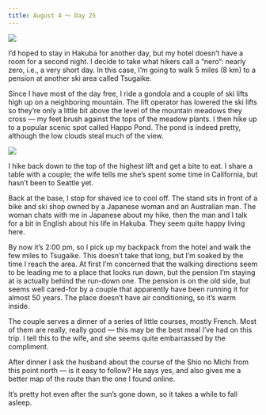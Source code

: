 ```yaml
---
title: August 4 ～ Day 25
---
```


![](./images/IMG_9061.jpg)

I’d hoped to stay in Hakuba for another day, but my hotel doesn’t have a room for a second night. I decide to take what hikers call a “nero”: nearly zero, i.e., a very short day. In this case, I’m going to walk 5 miles (8 km) to a pension at another ski area called Tsugaike.

Since I have most of the day free, I ride a gondola and a couple of ski lifts high up on a neighboring mountain. The lift operator has lowered the ski lifts so they’re only a little bit above the level of the mountain meadows they cross — my feet brush against the tops of the meadow plants. I then hike up to a popular scenic spot called Happo Pond. The pond is indeed pretty, although the low clouds steal much of the view.

![](./images/IMG_9069.jpg)

I hike back down to the top of the highest lift and get a bite to eat. I share a table with a couple; the wife tells me she’s spent some time in California, but hasn’t been to Seattle yet.

Back at the base, I stop for shaved ice to cool off. The stand sits in front of a bike and ski shop owned by a Japanese woman and an Australian man. The woman chats with me in Japanese about my hike, then the man and I talk for a bit in English about his life in Hakuba. They seem quite happy living here.

By now it’s 2:00 pm, so I pick up my backpack from the hotel and walk the few miles to Tsugaike. This doesn’t take that long, but I’m soaked by the time I reach the area. At first I’m concerned that the walking directions seem to be leading me to a place that looks run down, but the pension I’m staying at is actually behind the run-down one. The pension is on the old side, but seems well cared-for by a couple that apparently have been running it for almost 50 years. The place doesn’t have air conditioning, so it’s warm inside.

The couple serves a dinner of a series of little courses, mostly French. Most of them are really, really good — this may be the best meal I’ve had on this trip. I tell this to the wife, and she seems quite embarrassed by the compliment.

After dinner I ask the husband about the course of the Shio no Michi from this point north — is it easy to follow? He says yes, and also gives me a better map of the route than the one I found online.

It’s pretty hot even after the sun’s gone down, so it takes a while to fall asleep.
